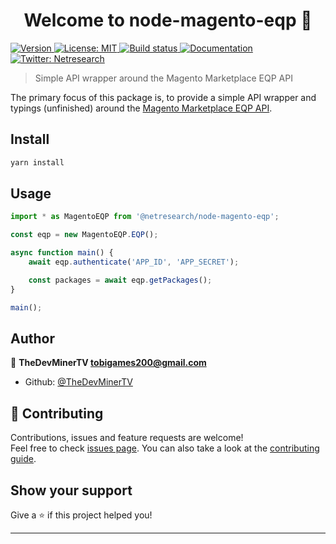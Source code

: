 <h1 align="center">Welcome to node-magento-eqp 👋</h1>
<p>
  <a href="https://npmjs.com/package/@netresearch/node-magento-eqp">
    <img alt="Version" src="https://img.shields.io/npm/v/@netresearch/node-magento-eqp?style=for-the-badge" />
  </a>

  <a href="https://github.com/netresearch/node-magento-eqp/blob/master/LICENSE" target="_blank">
    <img alt="License: MIT" src="https://img.shields.io/npm/l/@netresearch/node-magento-eqp.svg?style=for-the-badge" />
  </a>

  <a href="https://github.com/netresearch/node-magento-eqp/actions" target="_blank">
    <img alt="Build status" src="https://img.shields.io/github/workflow/status/netresearch/node-magento-eqp/%F0%9F%94%8E%20Lint?style=for-the-badge" />
  </a>

  <a href="https://netresearch.github.io/node-magento-eqp" target="_blank">
    <img alt="Documentation" src="https://img.shields.io/badge/Documentation-available-green.svg?style=for-the-badge">
  </a>

  <a href="https://twitter.com/netresearch" target="_blank">
    <img alt="Twitter: Netresearch" src="https://img.shields.io/twitter/follow/netresearch?style=for-the-badge" />
  </a>
</p>

> Simple API wrapper around the Magento Marketplace EQP API

The primary focus of this package is, to provide a simple API wrapper and typings (unfinished) around the [Magento Marketplace EQP API](https://devdocs.magento.com/marketplace/eqp/v1/api.html).

## Install

```sh
yarn install
```

## Usage

```typescript
import * as MagentoEQP from '@netresearch/node-magento-eqp';

const eqp = new MagentoEQP.EQP();

async function main() {
	await eqp.authenticate('APP_ID', 'APP_SECRET');

	const packages = await eqp.getPackages();
}

main();
```

## Author

👤 **TheDevMinerTV <tobigames200@gmail.com>**

- Github: [@TheDevMinerTV](https://github.com/TheDevMinerTV)

## 🤝 Contributing

Contributions, issues and feature requests are welcome!<br />Feel free to check [issues page](https://github.com/netresearch/node-magento-eqp/issues). You can also take a look at the [contributing guide](https://github.com/netresearch/node-magento-eqp/blob/master/CONTRIBUTING.md).

## Show your support

Give a ⭐️ if this project helped you!

---
